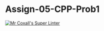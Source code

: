 # Assign-05-CPP-Prob1

[![Mr Coxall's Super Linter](https://github.com/ICS3U-Programming-ChristopherD/Assign-05-CPP-Prob1/workflows/Mr%20Coxall's%20Super%20Linter/badge.svg)](https://github.com/ICS3U-Programming-ChristopherD/Assign-05-CPP-Prob1/actions/)

